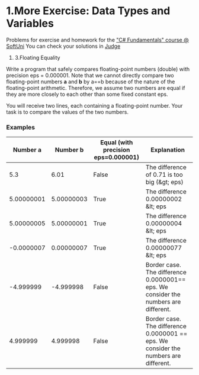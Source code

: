 ﻿# 1.More Exercise: Data Types and Variables

Problems for exercise and homework for the [&quot;C#  Fundamentals&quot; course @ SoftUni](https://softuni.bg/modules/57/tech-module-4-0)
You can check your solutions in [Judge](https://judge.softuni.bg/Contests/1271/Data-Types-and-Variables-More-Exercises)



1. 3.Floating Equality

Write a program that safely compares floating-point numbers (double) with precision eps = 0.000001. Note that we cannot directly compare two floating-point numbers **a** and **b** by a==b because of the nature of the floating-point arithmetic. Therefore, we assume two numbers are equal if they are more closely to each other than some fixed constant eps.

You will receive two lines, each containing a floating-point number. Your task is to compare the values of the two numbers.

### Examples

| **Number a** | **Number b** | **Equal (with precision eps=0.000001)** | **Explanation** |
| --- | --- | --- | --- |
| 5.3 | 6.01 | False | The difference of 0.71 is too big (\&gt; eps) |
| 5.00000001 | 5.00000003 | True | The difference 0.00000002 \&lt; eps |
| 5.00000005 | 5.00000001 | True | The difference 0.00000004 \&lt; eps |
| -0.0000007 | 0.00000007 | True | The difference 0.00000077 \&lt; eps |
| -4.999999 | -4.999998 | False | Border case. The difference 0.0000001== eps. We consider the numbers are different. |
| 4.999999 | 4.999998 | False | Border case. The difference 0.0000001 == eps. We consider the numbers are different. |

